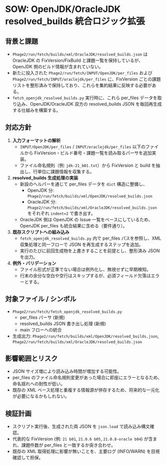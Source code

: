 # SOW: OpenJDK/OracleJDK resolved_builds 統合ロジック拡張

## 背景と課題
- `Phage2/run/fetch/builds/xml/OracleJDK/resolved_builds.json` は OracleJDK の FixVersion/FixBuild と課題一覧を保持しているが、OpenJDK 側のビルド情報が含まれていない。
- 新たに投入された `Phage2/run/fetch/INPUT/OpenJDK/per_files` および `Phage2/run/fetch/INPUT/oraclejdk/per_files` に、FixVersion ごとの課題リストを整形済みで保持しており、これらを集約結果に反映する必要がある。
- `fetch_openjdk_resolved_builds.py` 実行時に、これら per_files データを取り込み、OpenJDK/OracleJDK 双方の resolved_builds JSON を毎回再生成する仕組みを構築する。

## 対応方針
1. **入力フォーマットの解析**
   - `INPUT/OpenJDK/per_files` / `INPUT/oraclejdk/per_files` 以下のファイルから FixVersion・ビルド番号・課題一覧を読み取るパーサを追加実装。
   - ファイル命名規則（例: `jdk-21_b01.txt`）から FixVersion と build を抽出し、行単位に課題情報を収集する。
2. **resolved_builds 生成処理の実装**
   - 新設のヘルパーを通じて per_files データを `dict` 構造に整備し、
     - OpenJDK 分: `Phage2/run/fetch/builds/xml/OpenJDK/resolved_builds.json`
     - OracleJDK 分: `Phage2/run/fetch/builds/xml/OracleJDK/resolved_builds.json`
     をそれぞれ `indent=2` で書き出す。
   - OracleJDK 側は OpenJDK の Issue 一覧をベースにしているため、OpenJDK per_files も統合結果に含める（要件通り）。
3. **既存スクリプトへの組み込み**
   - `fetch_openjdk_resolved_builds.py` 内で per_files パスを参照し、XML 収集処理と同一フローで JSON を再生成するステップを追加。
   - 実行のたびに前回生成物を上書きすることを前提とし、整形済み JSON を出力。
4. **例外・バリデーション**
   - ファイル形式が正準でない場合は例外化し、無視せずに早期検知。
   - 行末の余分な空白や空行はスキップするが、必須フィールド欠落はエラーとする。

## 対象ファイル / シンボル
- `Phage2/run/fetch/fetch_openjdk_resolved_builds.py`
  - per_files パーサ (新規)
  - resolved_builds JSON 書き出し処理 (新規)
  - main フローへの統合
- 生成出力: `Phage2/run/fetch/builds/xml/OpenJDK/resolved_builds.json`, `Phage2/run/fetch/builds/xml/OracleJDK/resolved_builds.json`

## 影響範囲とリスク
- JSON サイズ増により読み込み時間が増加する可能性。
- per_files のファイル命名規則変更があった場合に即座にエラーとなるため、命名揺れへの耐性が低い。
- 既存の XML ベース処理と重複する情報源が併存するため、将来的な一元化が必要になるかもしれない。

## 検証計画
- スクリプト実行後、生成された両 JSON を `json.load` で読み込み構文確認。
- 代表的な FixVersion (例: `21 b01`, `21.0.6 b05`, `21.0.8-oracle b04`) が含まれ、課題件数が per_files と一致するか突き合わせ。
- 既存の XML 取得処理に影響が無いことを、主要ログ (INFO/WARN) を目視確認して担保。
